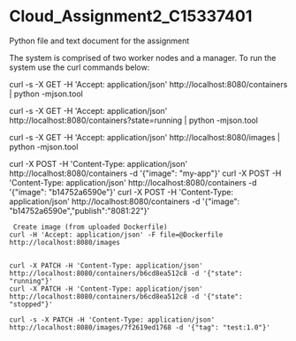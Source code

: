 # Cloud_Assignment2_C15337401
Python file and text document for the assignment

The system is comprised of two worker nodes and a manager. To run the system use the curl commands below:

curl -s -X GET -H 'Accept: application/json' http://localhost:8080/containers | python -mjson.tool

curl -s -X GET -H 'Accept: application/json' http://localhost:8080/containers?state=running | python -mjson.tool

curl -s -X GET -H 'Accept: application/json' http://localhost:8080/images | python -mjson.tool

curl -X POST -H 'Content-Type: application/json' http://localhost:8080/containers -d '{"image": "my-app"}'
    curl -X POST -H 'Content-Type: application/json' http://localhost:8080/containers -d '{"image": "b14752a6590e"}'
    curl -X POST -H 'Content-Type: application/json' http://localhost:8080/containers -d '{"image": "b14752a6590e","publish":"8081:22"}'
    
     Create image (from uploaded Dockerfile)
    curl -H 'Accept: application/json' -F file=@Dockerfile http://localhost:8080/images
    
     
    curl -X PATCH -H 'Content-Type: application/json' http://localhost:8080/containers/b6cd8ea512c8 -d '{"state": "running"}'
    curl -X PATCH -H 'Content-Type: application/json' http://localhost:8080/containers/b6cd8ea512c8 -d '{"state": "stopped"}'

    curl -s -X PATCH -H 'Content-Type: application/json' http://localhost:8080/images/7f2619ed1768 -d '{"tag": "test:1.0"}'
